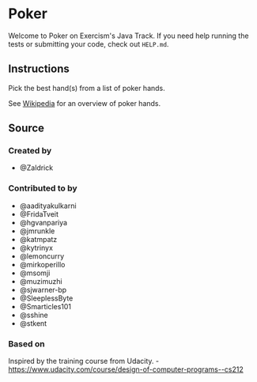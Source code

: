 # Poker

Welcome to Poker on Exercism's Java Track.
If you need help running the tests or submitting your code, check out `HELP.md`.

## Instructions

Pick the best hand(s) from a list of poker hands.

See [Wikipedia][poker-hands] for an overview of poker hands.

[poker-hands]: https://en.wikipedia.org/wiki/List_of_poker_hands

## Source

### Created by

- @Zaldrick

### Contributed to by

- @aadityakulkarni
- @FridaTveit
- @hgvanpariya
- @jmrunkle
- @katmpatz
- @kytrinyx
- @lemoncurry
- @mirkoperillo
- @msomji
- @muzimuzhi
- @sjwarner-bp
- @SleeplessByte
- @Smarticles101
- @sshine
- @stkent

### Based on

Inspired by the training course from Udacity. - https://www.udacity.com/course/design-of-computer-programs--cs212